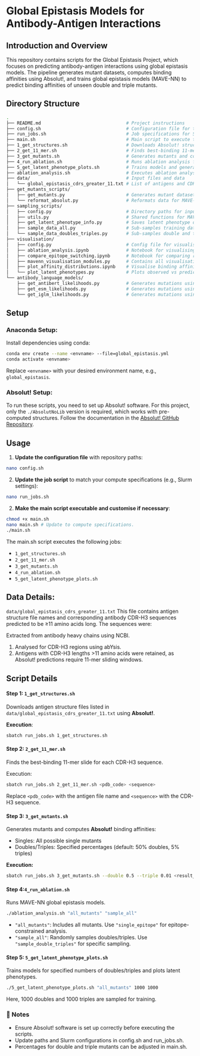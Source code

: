 # Global Epistasis Models for Antibody-Antigen Interactions 

## Introduction and Overview 

This repository contains scripts for the Global Epistasis Project, which focuses on predicting antibody-antigen interactions using global epistasis models. The pipeline generates mutant datasets, computes binding affinities using Absolut!, and trains global epistasis models (MAVE-NN) to predict binding affinities of unseen double and triple mutants.

##  Directory Structure
```bash
.
├── README.md                                # Project instructions
├── config.sh                                # Configuration file for the pipeline (must be updated!)
├── run_jobs.sh                              # Job specifications for Slurm compute systems
├── main.sh                                  # Main script to execute the entire pipeline
├── 1_get_structures.sh                      # Downloads Absolut! structure files for specified complexes
├── 2_get_11_mer.sh                          # Finds best-binding 11-mer slides for CDR-H3 sequences
├── 3_get_mutants.sh                         # Generates mutants and computes binding affinities
├── 4_run_ablation.sh                        # Runs ablation analysis for antigen complexes
├── 5_get_latent_phenotype_plots.sh          # Trains models and generates phenotype plots
├── ablation_analysis.sh                     # Executes ablation analysis Python script
├── data/                                    # Input files and data
│   └── global_epistasis_cdrs_greater_11.txt # List of antigens and CDR-H3 sequences >11 amino acids
├── get_mutants_scripts/
│   ├── get_mutants.py                       # Generates mutant datasets (singles, doubles, triples)
│   └── reformat_absolut.py                  # Reformats data for MAVE-NN models.
├── sampling_scripts/
│   ├── config.py                            # Directory paths for input and output
│   ├── utils.py                             # Shared functions for MAVE-NN models
│   ├── get_latent_phenotype_info.py         # Saves latent phenotype data for plotting
│   ├── sample_data_all.py                   # Sub-samples training data
│   └── sample_data_doubles_triples.py       # Sub-samples double and triple mutants
├── visualisation/
│   ├── config.py                            # Config file for visualisation scripts and notebooks
│   ├── ablation_analysis.ipynb              # Notebook for visualising ablation analysis
│   ├── compare_epitope_switching.ipynb      # Notebook for comparing results with and without epitope switching
│   ├── mavenn_visualisation_modules.py      # Contains all visualisation functions
│   ├── plot_affinity_distributions.ipynb    # Visualise binding affinity distributions for mutants from a single antigen complex
│   └── plot_latent_phenotypes.py            # Plots observed vs predicted phenotypes
└── antibody_language_models/
    ├── get_antibert_likelihoods.py          # Generates mutations using AntiBERT likelihoods
    ├── get_esm_likelihoods.py               # Generates mutations using ESM likelihoods
    └── get_iglm_likelihoods.py              # Generates mutations using IGLM likelihoods

```

##  Setup

### **Anaconda Setup:**
Install dependencies using conda:

```bash
conda env create --name <envname> --file=global_epistasis.yml
conda activate <envname>
```

Replace `<envname>` with your desired environment name, e.g., `global_epistasis`.

### **Absolut! Setup:**
To run these scripts, you need to set up Absolut! software. For this project, only the `./AbsolutNoLib` version is required, which works with pre-computed structures. Follow the documentation in the  [Absolut! GitHub Repository](https://github.com/csi-greifflab/Absolut).


## Usage
1. **Update the configuration file** with repository paths:
   
```bash
nano config.sh
```

2. **Update the job script** to match your compute specifications (e.g., Slurm settings):
   
```bash
nano run_jobs.sh
```

2. **Make the main script executable and customise if necessary**:
   
```bash
chmod +x main.sh
nano main.sh # Update to compute specifications.
./main.sh
```
The main.sh script executes the following jobs:

* `1_get_structures.sh`
* `2_get_11_mer.sh`
* `3_get_mutants.sh`
* `4_run_ablation.sh`
* `5_get_latent_phenotype_plots.sh`

## **Data Details**: 
`data/global_epistasis_cdrs_greater_11.txt`
This file contains antigen structure file names and corresponding antibody CDR-H3 sequences predicted to be ≥11 amino acids long. The sequences were:

Extracted from antibody heavy chains using NCBI.
1. Analysed for CDR-H3 regions using abYsis.
2. Antigens with CDR-H3 lengths >11 amino acids were retained, as Absolut! predictions require 11-mer sliding windows.

## Script Details

#### Step 1: `1_get_structures.sh`
Downloads antigen structure files listed in `data/global_epistasis_cdrs_greater_11.txt` using **Absolut!**.

**Execution**:
```bash
sbatch run_jobs.sh 1_get_structures.sh
```

#### Step 2: `2_get_11_mer.sh`
Finds the best-binding 11-mer slide for each CDR-H3 sequence.

Execution:
```bash
sbatch run_jobs.sh 2_get_11_mer.sh <pdb_code> <sequence>
```
Replace `<pdb_code>` with the antigen file name and `<sequence>` with the CDR-H3 sequence.

#### Step 3: `3_get_mutants.sh`
Generates mutants and computes **Absolut!** binding affinities:

* Singles: All possible single mutants
* Doubles/Triples: Specified percentages (default: 50% doubles, 5% triples)

**Execution:**
```bash
sbatch run_jobs.sh 3_get_mutants.sh --double 0.5 --triple 0.01 <result_file>
```

#### Step 4:`4_run_ablation.sh`
Runs MAVE-NN global epistasis models.

```bash
./ablation_analysis.sh "all_mutants" "sample_all"
```

* `"all_mutants"`: Includes all mutants. Use `"single_epitope"` for epitope-constrained analysis.
* `"sample_all"`: Randomly samples doubles/triples. Use `"sample_double_triples"` for specific sampling.

#### Step 5: `5_get_latent_phenotype_plots.sh`
Trains models for specified numbers of doubles/triples and plots latent phenotypes.

```bash
./5_get_latent_phenotype_plots.sh "all_mutants" 1000 1000
```
Here, 1000 doubles and 1000 triples are sampled for training.

### 📝 Notes
* Ensure Absolut! software is set up correctly before executing the scripts.
* Update paths and Slurm configurations in config.sh and run_jobs.sh.
* Percentages for double and triple mutants can be adjusted in main.sh.

